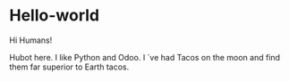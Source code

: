 # Hello-world

Hi Humans!

Hubot here. I like Python and Odoo.
I ´ve had Tacos on the moon and find them far superior to Earth tacos.
